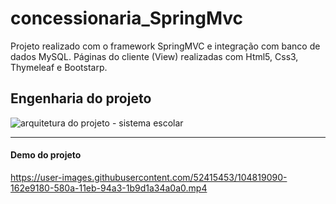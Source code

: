 # concessionaria_SpringMvc
Projeto realizado com o framework SpringMVC e integração com banco de dados MySQL. Páginas do cliente (View) realizadas com Html5, Css3, Thymeleaf e Bootstarp.


<h2> Engenharia do projeto </h2>

![arquitetura do projeto - sistema escolar](https://user-images.githubusercontent.com/52415453/104818915-327dfe80-5809-11eb-816e-78bddadc867c.png)

<hr>

<h4>Demo do projeto </h4>

https://user-images.githubusercontent.com/52415453/104819090-162e9180-580a-11eb-94a3-1b9d1a34a0a0.mp4
